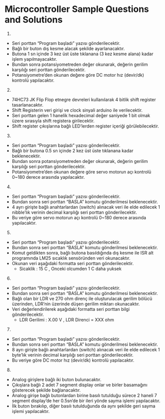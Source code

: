 # Microcontroller Sample Questions and Solutions
1.
  * Seri porttan “Program başladı” yazısı gönderilecektir.
  * Bağlı bir buton dış kesme alacak şekilde ayarlanacaktır.
  * Butona 1 sn içinde 3 kez üst üste tıklanana (3 kez kesme alana) kadar işlem yapılmayacaktır.
  * Bundan sonra potansiyometreden değer okunarak, değerin gerilim karşılığı seri porttan gönderilecektir.
  * Potansiyometre’den okunan değere göre DC motor hız (devir/dk) kontrolü yapılacaktır.

2.
  * 74HC73 JK Flip Flop etnegre devreleri kullanılarak 4 bitlik shift register tasarlanacaktır.
  * Shift Registerin veri girişi ve clock sinyali arduino ile verilecektir.
  * Seri porttan gelen 1 hanelik hexadecimal değer saniyede 1 bit olmak üzere sırasıyla shift registera girilecektir.
  * Shift register çıkışlarına bağlı LED’lerden register içeriği görülebilecektir.

3.
  * Seri porttan “Program başladı” yazısı gönderilecektir.
  * Bağlı bir butona 0.5 sn içinde 2 kez üst üste tıklanana kadar beklenecektir.
  * Bundan sonra potansiyometreden değer okunarak, değerin gerilim karşılığı seri porttan gönderilecektir.
  * Potansiyometre’den okunan değere göre servo motorun açı kontrolü 0~180 derece arasında yapılacaktır.

4.
  * Seri porttan “Program başladı” yazısı gönderilecektir.
  * Bundan sonra seri porttan “BASLA” komutu gönderilmesi beklenecektir.
  * 4 ayrı girişte bağlı anahtarlardan (switch) alınacak veri ile elde edilecek 1 nibble’lık verinin decimal karşılığı
seri porttan gönderilecektir.
  * Bu veriye göre servo motorun açı kontrolü 0~180 derece arasında yapılacaktır.

5.
  * Seri porttan “Program başladı” yazısı gönderilecektir.
  * Bundan sonra seri porttan “BASLA” komutu gönderilmesi beklenecektir.
  * Komut geldikten sonra, bağlı butona basıldığında dış kesme ile ISR alt programında LM25 sıcaklık
sensöründen veri okunacaktır.
* Okunan veri aşağıdaki formatta seri porttan gönderilecektir.
    * Sicaklik : 15 C , Onceki olcumden 1 C daha yuksek

6.
  * Seri porttan “Program başladı” yazısı gönderilecektir.
  * Bundan sonra seri porttan “BASLA” komutu gönderilmesi beklenecektir.
  * Bağlı olan bir LDR ve 270 ohm direnç ile oluşturulacak gerilim bölücü üzerinden, LDR’nin üzerinde düşen
gerilim miktarı okunacaktır.
  * Veri değerlendirilerek aşağıdaki formatta seri porttan bilgi gönderilecektir.
    * LDR Gerilimi : X.00 V , LDR Direnci = XXX ohm

7.
  * Seri porttan “Program başladı” yazısı gönderilecektir.
  * Bundan sonra seri porttan “BASLA” komutu gönderilmesi beklenecektir.
  * 8 ayrı girişte bağlı anahtarlardan (switch) alınacak veri ile elde edilecek 1 byte’lık verinin decimal karşılığı seri
porttan gönderilecektir.
  * Bu veriye göre DC motor hız (devir/dk) kontrolü yapılacaktır.

8.
  * Analog girişlere bağlı iki buton bulunacaktır.
  * Çıkışlara bağlı 2 adet 7 segment display onlar ve birler basamağını gösterecek şekilde bağlanacaktır.
  * Analog girişe bağlı butonlardan birine basılı tutulduğu sürece 2 haneli 7 segment display’de her 0.5sn’de bir
ileri yönde sayma işlemi yapılacaktır.
  * İlk buton bırakılıp, diğer basılı tutulduğunda da aynı şekilde geri sayma işlemi yapılacaktır.
